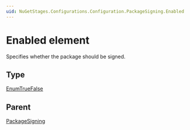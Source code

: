```yaml
---
uid: NuGetStages.Configurations.Configuration.PackageSigning.Enabled
---
```


# Enabled element

Specifies whether the package should be signed.

## Type

[EnumTrueFalse](xref:NuGetStages-EnumTrueFalse)

## Parent

[PackageSigning](xref:NuGetStages.Configurations.Configuration.PackageSigning)
